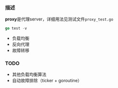 ### 描述

**proxy**是代理server，详细用法见测试文件`proxy_test.go`

```go
go test -v
```

* 负载均衡
* 反向代理
* 故障转移

### TODO

* 其他负载均衡算法
* 自动故障排除（ticker + goroutine）